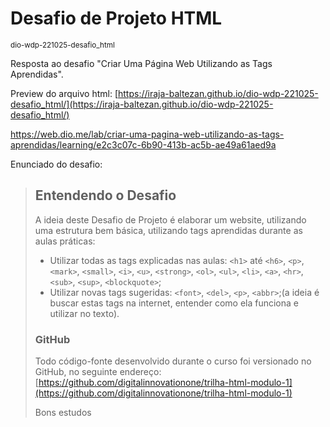 # Desafio de Projeto HTML

<small>dio-wdp-221025-desafio_html</small>

Resposta ao desafio "Criar Uma Página Web Utilizando as Tags Aprendidas".

Preview do arquivo html: [https://iraja-baltezan.github.io/dio-wdp-221025-desafio_html/](https://iraja-baltezan.github.io/dio-wdp-221025-desafio_html/)

https://web.dio.me/lab/criar-uma-pagina-web-utilizando-as-tags-aprendidas/learning/e2c3c07c-6b90-413b-ac5b-ae49a61aed9a

Enunciado do desafio:

> ## Entendendo o Desafio
>
> A ideia deste Desafio de Projeto é elaborar um website, utilizando uma estrutura bem básica, utilizando tags aprendidas durante as aulas práticas:
>
> - Utilizar todas as tags explicadas nas aulas: `<h1>` até `<h6>`, `<p>`, `<mark>`, `<small>`, `<i>`, `<u>`, `<strong>`, `<ol>`, `<ul>`, `<li>`, `<a>`, `<hr>`, `<sub>`, `<sup>`, `<blockquote>`;
> - Utilizar novas tags sugeridas: `<font>`, `<del>`, `<p>`, `<abbr>`;(a ideia é buscar estas tags na internet, entender como ela funciona e utilizar no texto).
>
> ### GitHub
>
> Todo código-fonte desenvolvido durante o curso foi versionado no GitHub, no seguinte endereço:
> [https://github.com/digitalinnovationone/trilha-html-modulo-1](https://github.com/digitalinnovationone/trilha-html-modulo-1)
>
> Bons estudos
